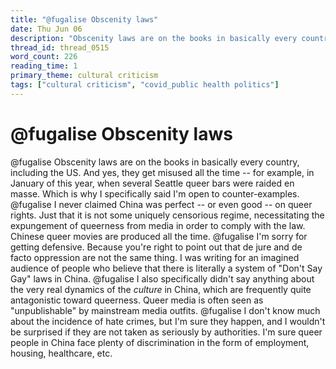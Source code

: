 ```yaml
---
title: "@fugalise Obscenity laws"
date: Thu Jun 06
description: "Obscenity laws are on the books in basically every country, including the US."
thread_id: thread_0515
word_count: 226
reading_time: 1
primary_theme: cultural criticism
tags: ["cultural criticism", "covid_public health politics"]
---
```


# @fugalise Obscenity laws

@fugalise Obscenity laws are on the books in basically every country, including the US. And yes, they get misused all the time -- for example, in January of this year, when several Seattle queer bars were raided en masse. Which is why I specifically said I'm open to counter-examples. @fugalise I never claimed China was perfect -- or even good -- on queer rights. Just that it is not some uniquely censorious regime, necessitating the expungement of queerness from media in order to comply with the law. Chinese queer movies are produced all the time. @fugalise I'm sorry for getting defensive. Because you're right to point out that de jure and de facto oppression are not the same thing. I was writing for an imagined audience of people who believe that there is literally a system of "Don't Say Gay" laws in China. @fugalise I also specifically didn't say anything about the very real dynamics of the *culture* in China, which are frequently quite antagonistic toward queerness. Queer media is often seen as "unpublishable" by mainstream media outfits. @fugalise I don't know much about the incidence of hate crimes, but I'm sure they happen, and I wouldn't be surprised if they are not taken as seriously by authorities. I'm sure queer people in China face plenty of discrimination in the form of employment, housing, healthcare, etc.
